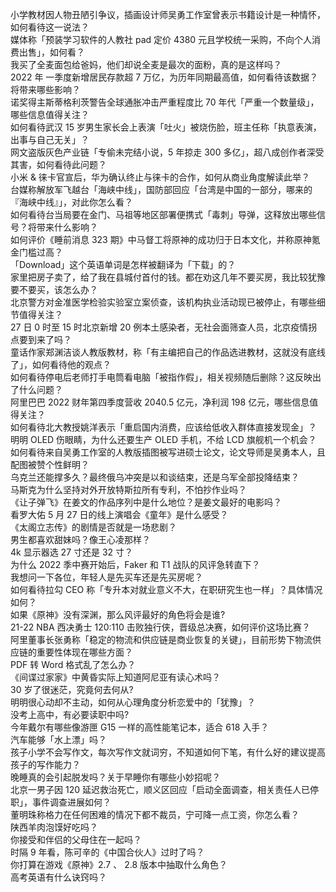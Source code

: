 小学教材因人物丑陋引争议，插画设计师吴勇工作室曾表示书籍设计是一种情怀，如何看待这一说法？  
媒体称「预装学习软件的人教社 pad 定价 4380 元且学校统一采购，不向个人消费出售」，如何看？  
我买了全麦面包给爸妈，他们却说全麦是最次的面粉，真的是这样吗？  
2022 年 一季度新增居民存款超 7 万亿，为历年同期最高值，如何看待该数据？将带来哪些影响？  
诺奖得主斯蒂格利茨警告全球通胀冲击严重程度比 70 年代「严重一个数量级」，哪些信息值得关注？  
如何看待武汉 15 岁男生家长会上表演「吐火」被烧伤脸，班主任称「执意表演，出事与自己无关」？  
网文盗版灰色产业链「专偷未完结小说，5 年掠走 300 多亿」，超八成创作者深受其害，如何看待此问题？  
小米 & 徕卡官宣后，华为确认终止与徕卡的合作，如何从商业角度解读此举？  
台媒称解放军飞越台「海峡中线」，国防部回应「台湾是中国的一部分，哪来的『海峡中线』」，对此你怎么看？  
如何看待台当局要在金门、马祖等地区部署便携式「毒刺」导弹，这释放出哪些信号？将带来什么影响？  
如何评价《睡前消息 323 期》中马督工将原神的成功归于日本文化，并称原神氪金门槛过高？  
「Download」这个英语单词是怎样被翻译为「下载」的？  
家里把房子卖了，给了我在县城付首付的钱。都在劝这几年不要买房，我比较犹豫要不要买，该怎么办？  
北京警方对金准医学检验实验室立案侦查，该机构执业活动现已被停止，有哪些细节值得关注？  
27 日 0 时至 15 时北京新增 20 例本土感染者，无社会面筛查人员，北京疫情拐点要到来了吗？  
童话作家郑渊洁谈人教版教材，称「有主编把自己的作品选进教材，这就没有底线了」，如何看待他的观点？  
如何看待停电后老师打手电筒看电脑「被指作假」，相关视频随后删除？这反映出了什么问题？  
阿里巴巴 2022 财年第四季度营收 2040.5 亿元，净利润 198 亿元，哪些信息值得关注？  
如何看待北大教授姚洋表示「重启国内消费，应该给低收入群体直接发现金」？  
明明 OLED 伤眼睛，为什么还要生产 OLED 手机，不给 LCD 旗舰机一个机会？  
如何看待来自吴勇工作室的人教版插图被写进硕士论文，论文导师是吴勇本人，且配图被赞个性鲜明？  
乌克兰还能撑多久？最终俄乌冲突是以和谈结束，还是乌军全部投降结束？  
马斯克为什么坚持对外开放特斯拉所有专利，不怕抄作业吗？  
《让子弹飞》在姜文的作品序列中是什么地位？是姜文最好的电影吗？  
看罗大佑 5 月 27 日的线上演唱会《童年》是什么感受？  
《太阁立志传》的剧情是否就是一场悲剧？  
男生都喜欢甜妹吗？像王心凌那样？  
4k 显示器选 27 寸还是 32 寸？  
为什么 2022 季中赛开始后，Faker 和 T1 战队的风评急转直下？  
我想问一下各位，年轻人是先买车还是先买房呢？  
如何看待拉勾 CEO 称「专升本对就业意义不大，在职研究生也一样」？具体情况如何？  
如果《原神》没有深渊，那么风评最好的角色将会是谁?  
21-22 NBA 西决勇士 120:110 击败独行侠，晋级总决赛，如何评价这场比赛？  
阿里董事长张勇称「稳定的物流和供应链是商业恢复的关键」，目前形势下物流供应链的重要性体现在哪些方面？  
PDF 转 Word 格式乱了怎么办？  
《间谍过家家》中黄昏实际上知道阿尼亚有读心术吗？  
30 岁了很迷茫，究竟何去何从?  
明明很心动却不主动，如何从心理角度分析恋爱中的「犹豫」？  
没考上高中，有必要读职中吗?  
今年戴尔有哪些像游匣  G15  一样的高性能笔记本，适合  618  入手？  
汽车能够「水上漂」吗？  
孩子小学不会写作文，每次写作文就词穷，不知道如何下笔，有什么好的建议提高孩子的写作能力？  
晚睡真的会引起脱发吗？关于早睡你有哪些小妙招呢？  
北京一男子因 120 延迟救治死亡，顺义区回应「启动全面调查，相关责任人已停职」，事件调查进展如何？  
董明珠称格力在任何困难的情况下都不裁员，宁可降一点工资，你怎么看？  
陕西羊肉泡馍好吃吗？  
你接受和伴侣的父母住在一起吗？  
时隔 9 年看，陈可辛的《中国合伙人》过时了吗？  
你打算在游戏《原神》2.7 、 2.8 版本中抽取什么角色？  
高考英语有什么诀窍吗？  
